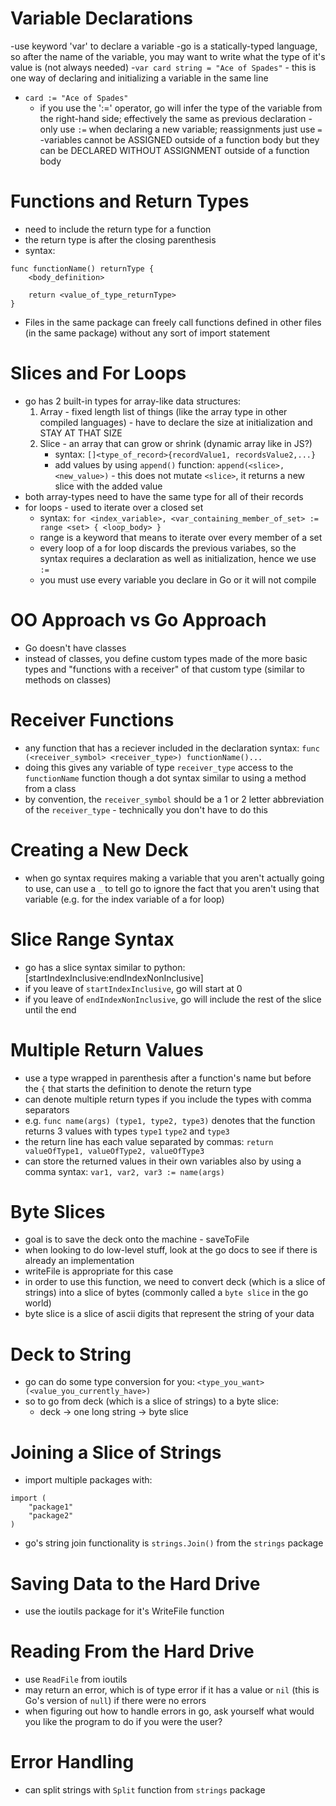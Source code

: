 # Variable Declarations

-use keyword 'var' to declare a variable
-go is a statically-typed language, so after the name of the variable, you may want to write what the type of it's value is (not always needed)
-`var card string = "Ace of Spades"`
	- this is one way of declaring and initializing a variable in the same line
- `card := "Ace of Spades"` 
	- if you use the ':=' operator, go will infer the type of the variable from the right-hand side; effectively the same as previous declaration
-only use `:=` when declaring a new variable; reassignments just use `=`
-variables cannot be ASSIGNED outside of a function body but they can be DECLARED WITHOUT ASSIGNMENT outside of a function body

# Functions and Return Types

- need to include the return type for a function
- the return type is after the closing parenthesis
- syntax:
```
func functionName() returnType {
	<body_definition>

	return <value_of_type_returnType>
}
```
- Files in the same package can freely call functions defined in other files (in the same package) without any sort of import statement

# Slices and For Loops
- go has 2 built-in types for array-like data structures:
	1. Array - fixed length list of things (like the array type in other compiled languages) - have to declare the size at initialization and STAY AT THAT SIZE
	2. Slice - an array that can grow or shrink (dynamic array like in JS?)
		- syntax: `[]<type_of_record>{recordValue1, recordsValue2,...}`
		- add values by using `append()` function: `append(<slice>, <new_value>)` - this does not mutate `<slice>`, it returns a new slice with the added value
- both array-types need to have the same type for all of their records
- for loops - used to iterate over a closed set
	- syntax: 
	`for <index_variable>, <var_containing_member_of_set> := range <set> { <loop_body> }`
	- range is a keyword that means to iterate over every member of a set
	- every loop of a for loop discards the previous variabes, so the syntax requires a declaration as well as initialization, hence we use `:=`
	- you must use every variable you declare in Go or it will not compile

# OO Approach vs Go Approach
- Go doesn't have classes
- instead of classes, you define custom types made of the more basic types and "functions with a receiver" of that custom type (similar to methods on classes)

# Receiver Functions
- any function that has a reciever included in the declaration syntax:
`func (<receiver_symbol> <receiver_type>) functionName()...`
- doing this gives any variable of type `receiver_type` access to the `functionName` function though a dot syntax similar to using a method from a class
- by convention, the `receiver_symbol` should be a 1 or 2 letter abbreviation of the `receiver_type` - technically you don't have to do this

# Creating a New Deck
- when go syntax requires making a variable that you aren't actually going to use, can use a `_` to tell go to ignore the fact that you aren't using that variable (e.g. for the index variable of a for loop)

# Slice Range Syntax
- go has a slice syntax similar to python: <slice>[startIndexInclusive:endIndexNonInclusive]
- if you leave of `startIndexInclusive`, go will start at 0
- if you leave of `endIndexNonInclusive`, go will include the rest of the slice until the end

# Multiple Return Values
- use a type wrapped in parenthesis after a function's name but before the `{` that starts the definition to denote the return type
- can denote multiple return types if you include the types with comma separators
- e.g. `func name(args) (type1, type2, type3)` denotes that the function returns 3 values with types `type1` `type2` and `type3`
- the return line has each value separated by commas: `return valueOfType1, valueOfType2, valueOfType3`
- can store the returned values in their own variables also by using a comma syntax: `var1, var2, var3 := name(args)`

# Byte Slices
- goal is to save the deck onto the machine - saveToFile
- when looking to do low-level stuff, look at the go docs to see if there is already an implementation
- writeFile is appropriate for this case
- in order to use this function, we need to convert deck (which is a slice of strings) into a slice of bytes (commonly called a `byte slice` in the go world)
- byte slice is a slice of ascii digits that represent the string of your data

# Deck to String
- go can do some type conversion for you: `<type_you_want>(<value_you_currently_have>)`
- so to go from deck (which is a slice of strings) to a byte slice:
	- deck -> one long string -> byte slice

# Joining a Slice of Strings
- import multiple packages with:
```
import (
	"package1"
	"package2"
)
```
- go's string join functionality is `strings.Join()` from the `strings` package

# Saving Data to the Hard Drive
- use the ioutils package for it's WriteFile function

# Reading From the Hard Drive
- use `ReadFile` from ioutils
- may return an error, which is of type error if it has a value or `nil` (this is Go's version of `null`) if there were no errors
- when figuring out how to handle errors in go, ask yourself what would you like the program to do if you were the user?

# Error Handling 
- can split strings with `Split` function from `strings` package
